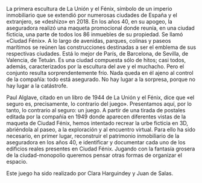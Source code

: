 La primera escultura de La Unión y el Fénix, símbolo de un imperio inmobiliario que se extendió por numerosas ciudades de España y el extranjero, se «deshizo» en 2018.  En los años 40, en su apogeo, la aseguradora realizó una maqueta promocional donde reunía, en una ciudad ficticia, una parte de todos los 86 inmuebles de su propiedad. Se llamó «Ciudad Fénix». A lo largo de avenidas, parques, colinas y paseos marítimos se reúnen las construcciones destinadas a ser el emblema de sus respectivas ciudades. Está lo mejor de París, de Barcelona, de Sevilla, de Valencia, de Tetuán. Es una ciudad compuesta sólo de hitos; casi todos, además, caracterizados por la escultura del ave y el muchacho. Pero el conjunto resulta sorprendentemente frío. Nada queda en él ajeno al control de la compañía: todo está asegurado. No hay lugar a la sorpresa, porque no hay lugar a la catástrofe. 

Paul Alglave, citado en un libro de 1944 de La Unión y el Fénix, dice que «el seguro es, precisamente, lo contrario del juego». Presentamos aquí, por lo tanto, lo contrario al seguro: un juego. A partir de una tirada de postales editada por la compañía en 1949 donde aparecen diferentes vistas de la maqueta de Ciudad Fénix, hemos intentado recrear la urbe ficticia en 3D, abriéndola al paseo, a la exploración y al encuentro virtual. Para ello ha sido necesario, en primer lugar, reconstruir el patrimonio inmobiliario de la aseguradora en los años 40, e identificar y documentar cada uno de los edificios reales presentes en Ciudad Fénix. Jugando con la fantasía grosera de la ciudad-monopolio queremos pensar otras formas de organizar el espacio. 

Este juego ha sido realizado por Clara Harguindey y Juan de Salas.
